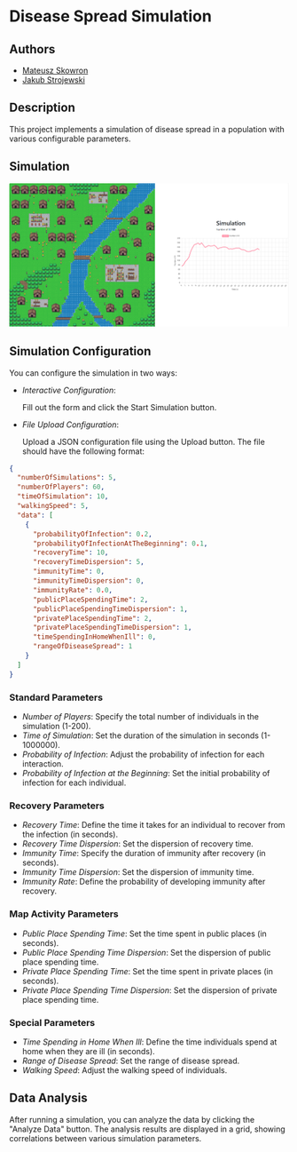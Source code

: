 # Disease Spread Simulation

## Authors

- [Mateusz Skowron](https://github.com/MSSkowron)
- [Jakub Strojewski](https://github.com/strjakub)

## Description

This project implements a simulation of disease spread in a population with various configurable parameters.

## Simulation

![Simulation](/img/simulation.png)

## Simulation Configuration

You can configure the simulation in two ways:

- _Interactive Configuration_:

  Fill out the form and click the Start Simulation button.

- _File Upload Configuration_:

  Upload a JSON configuration file using the Upload button.
  The file should have the following format:

```json
{
  "numberOfSimulations": 5,
  "numberOfPlayers": 60,
  "timeOfSimulation": 10,
  "walkingSpeed": 5,
  "data": [
    {
      "probabilityOfInfection": 0.2,
      "probabilityOfInfectionAtTheBeginning": 0.1,
      "recoveryTime": 10,
      "recoveryTimeDispersion": 5,
      "immunityTime": 0,
      "immunityTimeDispersion": 0,
      "immunityRate": 0.0,
      "publicPlaceSpendingTime": 2,
      "publicPlaceSpendingTimeDispersion": 1,
      "privatePlaceSpendingTime": 2,
      "privatePlaceSpendingTimeDispersion": 1,
      "timeSpendingInHomeWhenIll": 0,
      "rangeOfDiseaseSpread": 1
    }
  ]
}
```

### Standard Parameters

- _Number of Players_: Specify the total number of individuals in the simulation (1-200).
- _Time of Simulation_: Set the duration of the simulation in seconds (1-1000000).
- _Probability of Infection_: Adjust the probability of infection for each interaction.
- _Probability of Infection at the Beginning_: Set the initial probability of infection for each individual.

### Recovery Parameters

- _Recovery Time_: Define the time it takes for an individual to recover from the infection (in seconds).
- _Recovery Time Dispersion_: Set the dispersion of recovery time.
- _Immunity Time_: Specify the duration of immunity after recovery (in seconds).
- _Immunity Time Dispersion_: Set the dispersion of immunity time.
- _Immunity Rate_: Define the probability of developing immunity after recovery.

### Map Activity Parameters

- _Public Place Spending Time_: Set the time spent in public places (in seconds).
- _Public Place Spending Time Dispersion_: Set the dispersion of public place spending time.
- _Private Place Spending Time_: Set the time spent in private places (in seconds).
- _Private Place Spending Time Dispersion_: Set the dispersion of private place spending time.

### Special Parameters

- _Time Spending in Home When Ill_: Define the time individuals spend at home when they are ill (in seconds).
- _Range of Disease Spread_: Set the range of disease spread.
- _Walking Speed_: Adjust the walking speed of individuals.

## Data Analysis

After running a simulation, you can analyze the data by clicking the "Analyze Data" button. The analysis results are displayed in a grid, showing correlations between various simulation parameters.
